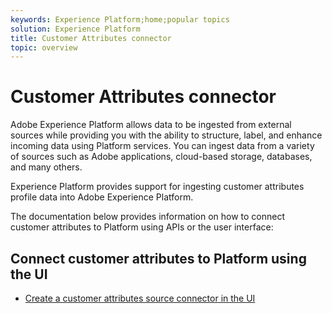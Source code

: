 ```yaml
---
keywords: Experience Platform;home;popular topics
solution: Experience Platform
title: Customer Attributes connector
topic: overview
---
```


# Customer Attributes connector

Adobe Experience Platform allows data to be ingested from external sources while providing you with the ability to structure, label, and enhance incoming data using Platform services. You can ingest data from a variety of sources such as Adobe applications, cloud-based storage, databases, and many others.

Experience Platform provides support for ingesting customer attributes profile data into Adobe Experience Platform. 

The documentation below provides information on how to connect customer attributes to Platform using APIs or the user interface:

## Connect customer attributes to Platform using the UI

- [Create a customer attributes source connector in the UI](../../tutorials/ui/create/adobe-applications/customer-attributes.md)
